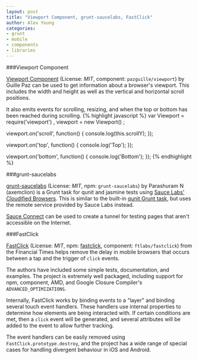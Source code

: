 ```yaml
---
layout: post
title: "Viewport Component, grunt-saucelabs, FastClick"
author: Alex Young
categories: 
- grunt
- mobile
- components
- libraries
---
```


###Viewport Component

[Viewport Component](https://github.com/pazguille/viewport) (License: _MIT_, component: `pazguille/viewport`) by Guille Paz can be used to get information about a browser's viewport.  This includes the width and height as well as the vertical and horizontal scroll positions.

It also emits events for scrolling, resizing, and when the top or bottom has been reached during scrolling.
{% highlight javascript %}
var Viewport = require('viewport')
  , viewport = new Viewport()
  ;

viewport.on('scroll', function() {
  console.log(this.scrollY);
});

viewport.on('top', function() {
  console.log('Top');
});

viewport.on('bottom', function() {
  console.log('Bottom');
});
{% endhighlight %}

###grunt-saucelabs

[grunt-saucelabs](https://github.com/axemclion/grunt-saucelabs) (License: _MIT_, npm: `grunt-saucelabs`) by Parashuram N (axemclion) is a Grunt task for qunit and jasmine tests using [Sauce Labs' Cloudified Browsers](https://saucelabs.com/).  This is similar to the built-in [qunit Grunt task](https://github.com/gruntjs/grunt/blob/master/docs/task_qunit.md), but uses the remote service provided by Sauce Labs instead.

[Sauce Connect](https://saucelabs.com/docs/sauce-connect) can be used to create a tunnel for testing pages that aren't accessible on the Internet.

###FastClick

[FastClick](https://github.com/ftlabs/fastclick) (License: _MIT_, npm: [fastclick](https://npmjs.org/package/fastclick), component: `ftlabs/fastclick`) from the Financial Times helps remove the delay in mobile browsers that occurs between a tap and the trigger of `click` events.

The authors have included some simple tests, documentation, and examples.  The project is extremely well packaged, including support for npm, component, AMD, and Google Closure Compiler's `ADVANCED_OPTIMIZATIONS`.

Internally, FastClick works by binding events to a "layer" and binding several touch event handlers.  These handlers use internal properties to determine how elements are being interacted with.  If certain conditions are met, then a `click` event will be generated, and several attributes will be added to the event to allow further tracking.

The event handlers can be easily removed using `FastClick.prototype.destroy`, and the project has a wide range of special cases for handling divergent behaviour in iOS and Android.
